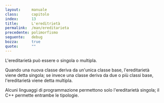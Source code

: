 ```yaml
---
layout:     manuale
class:      capitolo
index:      13
title:      L'ereditrietà
permalink:  /man/ereditarieta
precedente: polimorfismo
seguente:   debug
bozza:      true
quote:      ""
---
```


<blockquote class="motto">
</blockquote>

L'ereditarietà può essere o singola o multipla.

Quando una nuova classe deriva da un'unica classe base, l'ereditarietà
viene detta singola; se invece una classe deriva da due o più classi
base, l'ereditarietà viene detta multipla. 

Alcuni linguaggi di programmazione permettono solo l'ereditarietà
singola; il C++ permette entrambe le tipologie.
